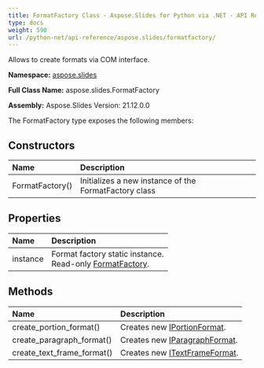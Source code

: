 ```yaml
---
title: FormatFactory Class - Aspose.Slides for Python via .NET - API Reference
type: docs
weight: 590
url: /python-net/api-reference/aspose.slides/formatfactory/
---
```


Allows to create formats via COM interface.

**Namespace:** [aspose.slides](/python-net/api-reference/aspose.slides/)

**Full Class Name:** aspose.slides.FormatFactory

**Assembly:**  Aspose.Slides Version: 21.12.0.0

The FormatFactory type exposes the following members:
## **Constructors**
|**Name**|**Description**|
| :- | :- |
|FormatFactory()|Initializes a new instance of the FormatFactory class|
## **Properties**
|**Name**|**Description**|
| :- | :- |
|instance|Format factory static instance.<br/>            Read-only [FormatFactory](/python-net/api-reference/aspose.slides/formatfactory/).|
## **Methods**
|**Name**|**Description**|
| :- | :- |
|create_portion_format()|Creates new [IPortionFormat](/python-net/api-reference/aspose.slides/iportionformat/).|
|create_paragraph_format()|Creates new [IParagraphFormat](/python-net/api-reference/aspose.slides/iparagraphformat/).|
|create_text_frame_format()|Creates new [ITextFrameFormat](/python-net/api-reference/aspose.slides/itextframeformat/).|

